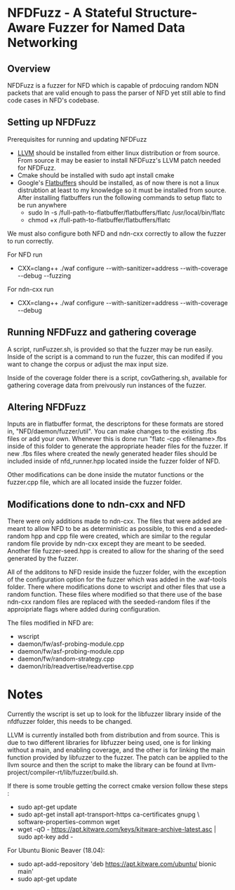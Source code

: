 # NFDFuzz - A Stateful Structure-Aware Fuzzer for Named Data Networking

## Overview

NFDFuzz is a fuzzer for NFD which is capable of prdocuing random NDN packets that are valid enough to pass the parser of NFD yet still able to find code cases in NFD's codebase. 

## Setting up NFDFuzz 
Prerequisites for running and updating NFDFuzz
- [LLVM](https://github.com/llvm/llvm-project) should be installed from either linux distribution or from source. From source it may be easier to install NFDFuzz's LLVM patch needed for NFDFuzz.
- Cmake should be installed with 
	sudo apt install cmake
- Google's [Flatbuffers](https://github.com/google/flatbuffers.git) should be installed, as of now there is not a linux distrubtion at least to my knowledge so it must be installed from source. After installing flatbuffers run the following commands to setup flatc to be run anywhere
    - sudo ln -s /full-path-to-flatbuffer/flatbuffers/flatc /usr/local/bin/flatc
    - chmod +x /full-path-to-flatbuffer/flatbuffers/flatc
	
We must also configure both NFD and ndn-cxx correctly to allow the fuzzer to run correctly.

For NFD run 
- CXX=clang++ ./waf configure --with-sanitizer=address --with-coverage --debug --fuzzing

For ndn-cxx run
- CXX=clang++ ./waf configure --with-sanitizer=address --with-coverage --debug 

## Running NFDFuzz and gathering coverage
A script, runFuzzer.sh, is provided so that the fuzzer may be run easily. Inside of the script is a command to run the fuzzer, this can modifed if you want to change the corpus or adjust the max input size. 

Inside of the coverage folder there is a script, covGathering.sh, available for gathering coverage data from preivously run instances of the fuzzer. 

## Altering NFDFuzz
Inputs are in flatbuffer format, the descriptons for these formats are stored in, "NFD/daemon/fuzzer/util". You can make changes to the existing .fbs files or add your own. Whenever this is done run "flatc -cpp \<filename\>.fbs inside of this folder to generate the appropriate header files for the fuzzer. If new .fbs files where created the newly generated header files should be included inside of nfd\_runner.hpp located inside the fuzzer folder of NFD.

Other modifications can be done inside the mutator functions or the fuzzer.cpp file, which are all located inside the fuzzer folder. 

## Modifications done to ndn-cxx and NFD
There were only additions made to ndn-cxx. The files that were added are meant to allow NFD to be as deterministic as possible, to this end a seeded-random hpp and cpp file were created, which are similar to the regular random file provide by ndn-cxx except they are meant to be seeded. Another file fuzzer-seed.hpp is created to allow for the sharing of the seed generated by the fuzzer. 

All of the additons to NFD reside inside the fuzzer folder, with the exception of the configuration option for the fuzzer which was added in the .waf-tools folder. There where modifications done to wscript and other files that use a random function. These files where modified so that there use of the base ndn-cxx random files are replaced with the seeded-random files if the approipriate flags where added during configuration. 

The files modified in NFD are:
- wscript
- daemon/fw/asf-probing-module.cpp
- daemon/fw/asf-probing-module.cpp
- daemon/fw/random-strategy.cpp
- daemon/rib/readvertise/readvertise.cpp

# Notes
Currently the wscript is set up to look for the libfuzzer library inside of the nfdfuzzer folder, this needs to be changed. 

LLVM is currently installed both from distribution and from source. This is due to two different libraries for libfuzzer being used, one is for linking without a main, and enabling coverage, and the other is for linking the main function provided by libfuzzer to the fuzzer.
The patch can be applied to the llvm source and then the script to make the library can be found at llvm-project/compiler-rt/lib/fuzzer/build.sh.

If there is some trouble getting the correct cmake version follow these steps :
   - sudo apt-get update
   - sudo apt-get install apt-transport-https ca-certificates gnupg \ software-properties-common wget
   - wget -qO - https://apt.kitware.com/keys/kitware-archive-latest.asc | sudo apt-key add -

For Ubuntu Bionic Beaver (18.04):

   - sudo apt-add-repository 'deb https://apt.kitware.com/ubuntu/ bionic main'
   - sudo apt-get update
